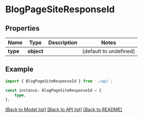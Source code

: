 # BlogPageSiteResponseId


## Properties

Name | Type | Description | Notes
------------ | ------------- | ------------- | -------------
**type** | **object** |  | [default to undefined]

## Example

```typescript
import { BlogPageSiteResponseId } from './api';

const instance: BlogPageSiteResponseId = {
    type,
};
```

[[Back to Model list]](../README.md#documentation-for-models) [[Back to API list]](../README.md#documentation-for-api-endpoints) [[Back to README]](../README.md)
